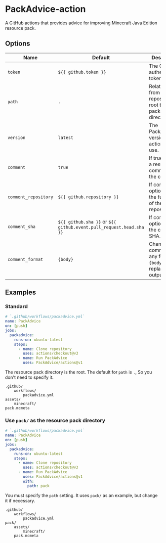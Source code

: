# PackAdvice-action

A GitHub actions that provides advice for improving Minecraft Java Edition resource pack.

## Options

| Name                 | Default                                                            | Description                                                            |
|----------------------|--------------------------------------------------------------------|------------------------------------------------------------------------|
| `token`              | `${{ github.token }}`                                              | The GitHub authentication token.                                       |
| `path`               | `.`                                                                | Relative path from the repository root to the pack directory.          |
| `version`            | `latest`                                                           | The PackAdvice version the action will use.                            |
| `comment`            | `true`                                                             | If true, enable a result comment on the commit.                        |
| `comment_repository` | `${{ github.repository }}`                                         | If commit option is true, the full name of the target repository.      |
| `comment_sha`        | `${{ github.sha }}` or `${{ github.event.pull_request.head.sha }}` | If commit option is true, the commit SHA.                              |
| `comment_format`     | `{body}`                                                           | Change the comment to any format. `{body}` will be replaced to output. |

## Examples

### Standard

```yaml
# `.github/workflows/packadvice.yml`
name: PackAdvice
on: [push]
jobs:
  packadvice:
    runs-on: ubuntu-latest
    steps:
      - name: Clone repository
        uses: actions/checkout@v3
      - name: Run PackAdvice
        uses: PackAdvice/actions@v1
```

The resource pack directory is the root. The default for `path` is `.`, So you don't need to specify it.

```
.github/
    workflows/
        packadvice.yml
assets/
    minecraft/
pack.mcmeta
```

### Use `pack/` as the resource pack directory

```yaml
# `.github/workflows/packadvice.yml`
name: PackAdvice
on: [push]
jobs:
  packadvice:
    runs-on: ubuntu-latest
    steps:
      - name: Clone repository
        uses: actions/checkout@v3
      - name: Run PackAdvice
        uses: PackAdvice/actions@v1
        with:
          path: pack
```

You must specify the `path` setting. It uses `pack/` as an example, but change it if necessary.

```
.github/
    workflows/
        packadvice.yml
pack/
    assets/
        minecraft/
    pack.mcmeta
```
